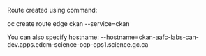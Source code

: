 Route created using command:

oc create route edge ckan --service=ckan 

You can also specify hostname:
--hostname=ckan-aafc-labs-can-dev.apps.edcm-science-ocp-ops1.science.gc.ca